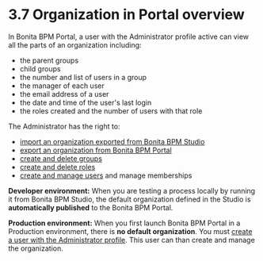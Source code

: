 # 3.7 Organization in Portal overview

In Bonita BPM Portal, a user with the Administrator profile active can view all the parts of an organization including:

* the parent groups
* child groups
* the number and list of users in a group
* the manager of each user
* the email address of a user
* the date and time of the user's last login
* the roles created and the number of users with that role

The Administrator has the right to:

* [import an organization exported from Bonita BPM Studio](importexport-an-organization.md)
* [export an organization from Bonita BPM Portal](importexport-an-organization.md)
* [create and delete groups](group.md)
* [create and delete roles](role.md)
* [create and manage users](manage-a-user.md) and manage memberships

**Developer environment:** When you are testing a process locally by running it from Bonita BPM Studio, the default organization defined in the Studio is **automatically published** to the Bonita BPM Portal.

**Production environment:** When you first launch Bonita BPM Portal in a Production environment, there is **no default organization**. 
You must [create a user with the Administrator profile](first-steps-after-setup.md#create_admin). This user can than create and manage the organization.